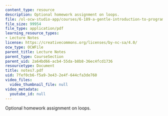 ```yaml
---
content_type: resource
description: Optional homework assignment on loops.
file: /ol-ocw-studio-app/courses/6-189-a-gentle-introduction-to-programming-using-python-january-iap-2008/7fef0cb6f5a93e432e4f644cfa3de760_notes7.pdf
file_size: 99954
file_type: application/pdf
learning_resource_types:
- Lecture Notes
license: https://creativecommons.org/licenses/by-nc-sa/4.0/
ocw_type: OCWFile
parent_title: Lecture Notes
parent_type: CourseSection
parent_uid: 2a64bd66-acb4-55da-b8b8-36ec4fcd1736
resourcetype: Document
title: notes7.pdf
uid: 7fef0cb6-f5a9-3e43-2e4f-644cfa3de760
video_files:
  video_thumbnail_file: null
video_metadata:
  youtube_id: null
---
```

Optional homework assignment on loops.